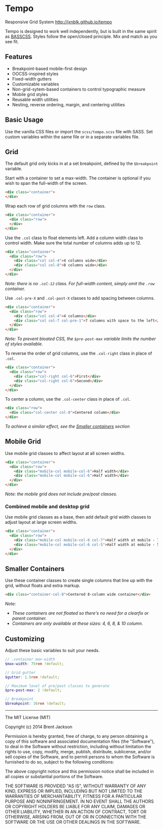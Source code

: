 # Tempo

Responsive Grid System
http://jxnblk.github.io/tempo

Tempo is designed to work well independently, but is built in the same spirit as [BASSCSS](http://jxnblk.github.io/basscss). Styles follow the open/closed principle. Mix and match as you see fit.

## Features
- Breakpoint-based mobile-first design
- OOCSS-inspired styles
- Fixed-width gutters
- Customizable variables
- Non-grid-sytem-based containers to control typographic measure
- Mobile grid styles
- Reusable width utilities
- Nesting, reverse ordering, margin, and centering utilities

## Basic Usage
Use the vanilla CSS files or import the `scss/tempo.scss` file with SASS.
Set custom variables within the same file or in a separate variables file.

## Grid
The default grid only kicks in at a set breakpoint, defined by the `$breakpoint` variable.

Start with a container to set a max-width. The container is optional if you wish to span the full-width of the screen.

```html
<div class="container">
</div>
```

Wrap each row of grid columns with the `row` class.

```html
<div class="container">
  <div class="row">
  </div>
</div>
```

Use the `.col` class to float elements left. Add a column width class to control width. Make sure the total number of columns adds up to 12.

```html
<div class="container">
  <div class="row">
    <div class="col col-4">4 columns wide</div>
    <div class="col col-8">8 columns wide</div>
  </div>
</div>
```

*Note: there is no `.col-12` class. For full-width content, simply omit the `.row` container.*

Use `.col-pre-X` and `.col-post-X` classes to add spacing between columns.

```html
<div class="container">
  <div class="row">
    <div class="col col-4">4 columns</div>
    <div class="col col-7 col-pre-1">7 columns with space to the left</div>
  </div>
</div>
```

*Note: To prevent bloated CSS, the `$pre-post-max` variable limits the number of styles available.*

To reverse the order of grid columns, use the `.col-right` class in place of `.col`.

```html
<div class="container">
  <div class="row">
    <div class="col-right col-6">First</div>
    <div class="col-right col-6">Second</div>
  </div>
</div>
```

To center a column, use the `.col-center` class in place of `.col`.

```html
<div class="row">
  <div class="col-center col-8">Centered column</div>
</div>
```

*To achieve a similar effect, see the [Smaller containers](#smaller-containers) section*

## Mobile Grid
Use mobile grid classes to affect layout at all screen widths.

```html
<div class="container">
  <div class="row">
    <div class="mobile-col mobile-col-6">Half width</div>
    <div class="mobile-col mobile-col-6">Half width</div>
  </div>
</div>
```

*Note: the mobile grid does not include pre/post classes.*

### Combined mobile and desktop grid
Use mobile grid classes as a base, then add default grid width classes to adjust layout at large screen widths.

```html
<div class="container">
  <div class="row">
    <div class="mobile-col mobile-col-6 col-7">Half width at mobile - 7 columns on larger screens</div>
    <div class="mobile-col mobile-col-6 col-5">Half width at mobile - 5 columns on larger screens</div>
  </div>
</div>
```

## Smaller Containers
Use these container classes to create single columns that line up with the grid, without floats and extra markup.

```html
<div class="container-col-8">Centered 8-column wide container</div>
```

*Note:*
- *These containers are not floated so there's no need for a clearfix or parent container.*
- *Containers are only available at these sizes: 4, 6, 8, & 10 column.*


## Customizing
Adjust these basic variables to suit your needs.

```scss
// .container max-width
$max-width: 75rem !default;

// Grid gutter
$gutter: 1.5rem !default;

// Maximum level of pre/post classes to generate
$pre-post-max: 2 !default;

// Breakpoint
$breakpoint: 36rem !default;
```

---

The MIT License (MIT)

Copyright (c) 2014 Brent Jackson

Permission is hereby granted, free of charge, to any person obtaining a copy
of this software and associated documentation files (the "Software"), to deal
in the Software without restriction, including without limitation the rights
to use, copy, modify, merge, publish, distribute, sublicense, and/or sell
copies of the Software, and to permit persons to whom the Software is
furnished to do so, subject to the following conditions:

The above copyright notice and this permission notice shall be included in
all copies or substantial portions of the Software.

THE SOFTWARE IS PROVIDED "AS IS", WITHOUT WARRANTY OF ANY KIND, EXPRESS OR
IMPLIED, INCLUDING BUT NOT LIMITED TO THE WARRANTIES OF MERCHANTABILITY,
FITNESS FOR A PARTICULAR PURPOSE AND NONINFRINGEMENT. IN NO EVENT SHALL THE
AUTHORS OR COPYRIGHT HOLDERS BE LIABLE FOR ANY CLAIM, DAMAGES OR OTHER
LIABILITY, WHETHER IN AN ACTION OF CONTRACT, TORT OR OTHERWISE, ARISING FROM,
OUT OF OR IN CONNECTION WITH THE SOFTWARE OR THE USE OR OTHER DEALINGS IN
THE SOFTWARE.
